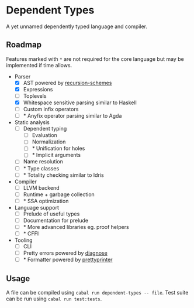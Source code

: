 # Dependent Types

A yet unnamed dependently typed language and compiler.

## Roadmap

Features marked with `*` are not required for the core language but may be implemented if time allows.

- Parser
  - [x] AST powered by [recursion-schemes](https://hackage.haskell.org/package/recursion-schemes)
  - [x] Expressions
  - [ ] Toplevels
  - [x] Whitespace sensitive parsing similar to Haskell
  - [ ] Custom infix operators
  - [ ] \* Anyfix operator parsing similar to Agda
- Static analysis
  - [ ] Dependent typing
    - [ ] Evaluation
    - [ ] Normalization
    - [ ] \* Unification for holes
    - [ ] \* Implicit arguments
  - [ ] Name resolution
  - [ ] \* Type classes
  - [ ] \* Totality checking similar to Idris
- Compiler
  - [ ] LLVM backend
  - [ ] Runtime + garbage collection
  - [ ] \* SSA optimization
- Language support
  - [ ] Prelude of useful types
  - [ ] Documentation for prelude
  - [ ] \* More advanced libraries eg. proof helpers
  - [ ] \* CFFI
- Tooling
  - [ ] CLI
  - [ ] Pretty errors powered by [diagnose](https://hackage.haskell.org/package/diagnose)
  - [ ] \* Formatter powered by [prettyprinter](https://hackage.haskell.org/package/prettyprinter)

## Usage

A file can be compiled using `cabal run dependent-types -- file`.
Test suite can be run using `cabal run test:tests`.
